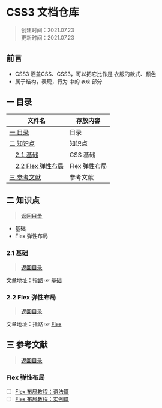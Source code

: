 # CSS3 文档仓库  
>创建时间：2021.07.23  
>更新时间：2021.07.23

## 前言  

* CSS3 涵盖CSS、CSS3，可以把它比作是 衣服的款式、颜色 
* 属于结构，表现，行为 中的 `表现` 部分

## <a name="chapter-one" id="chapter-one"></a>一 目录

| 文件名             | 存放内容                           |
| ------------------ | --------------------------------  |
| [一 目录](#chapter-one)               | 目录            |
| [二 知识点](#chapter-two)               | 知识点         |
| &emsp;[2.1 基础](#chapter-two-one) |  CSS 基础 |
| &emsp;[2.2 Flex 弹性布局](#chapter-two-two) | Flex 弹性布局 |
| [三 参考文献](#chapter-three)               | 参考文献         |

## <a name="chapter-two" id="chapter-two"></a>二 知识点
> [返回目录](#chapter-one)  
* 基础
* Flex 弹性布局

### <a name="chapter-two-one" id="chapter-two-one"></a>2.1 基础
> [返回目录](#chapter-one)  

文章地址：指路 ☞ [基础](基础.md)


### <a name="chapter-two-two" id="chapter-two-two"></a>2.2 Flex 弹性布局
> [返回目录](#chapter-one) 
> 
文章地址：指路 ☞ [Flex](Flex.md)

## <a name="chapter-three" id="chapter-three"></a>三 参考文献
> [返回目录](#chapter-one)  

### Flex 弹性布局
* [ ] [Flex 布局教程：语法篇](http://www.ruanyifeng.com/blog/2015/07/flex-grammar.html)
* [ ] [Flex 布局教程：实例篇](http://www.ruanyifeng.com/blog/2015/07/flex-examples.html)